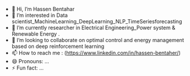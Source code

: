 - 👋 Hi, I’m Hassen Bentahar
- 👀 I’m interested in Data scientist_MachineLearning_DeepLearning_NLP_TimeSeriesforecasting
- 🌱 I’m currently researcher in Electrical Engineering_Power system & Renewable Energy .
- 💞️ I’m looking to collaborate on optimal control and energy management based on deep reinforcement learning
- 📫 How to reach me : (https://www.linkedin.com/in/hassen-bentaher/)
- 😄 Pronouns: ...
- ⚡ Fun fact: ...

<!---
hsanbentaher/hsanbentaher is a ✨ special ✨ repository because its `README.md` (this file) appears on your GitHub profile.
You can click the Preview link to take a look at your changes.
--->
